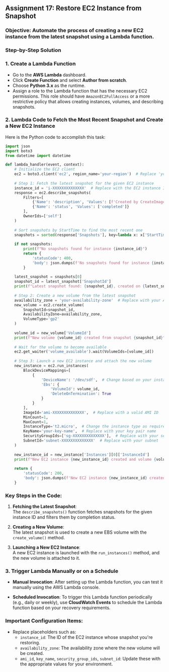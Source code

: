 ## Assignment 17: Restore EC2 Instance from Snapshot
### Objective: Automate the process of creating a new EC2 instance from the latest snapshot using a Lambda function.

### Step-by-Step Solution

### 1. **Create a Lambda Function**
   - Go to the **AWS Lambda** dashboard.
   - Click **Create Function** and select **Author from scratch**.
   - Choose **Python 3.x** as the runtime.
   - Assign a role to the Lambda function that has the necessary EC2 permissions. This role should have `AmazonEC2FullAccess` or a more restrictive policy that allows creating instances, volumes, and describing snapshots.

### 2. **Lambda Code to Fetch the Most Recent Snapshot and Create a New EC2 Instance**

Here is the Python code to accomplish this task:

```python
import json
import boto3
from datetime import datetime

def lambda_handler(event, context):
    # Initialize the EC2 client
    ec2 = boto3.client('ec2', region_name='your-region')  # Replace 'your-region' with your AWS region
    
    # Step 1: Fetch the latest snapshot for the given EC2 instance
    instance_id = 'i-XXXXXXXXXXXXXX'  # Replace with the EC2 instance ID
    response = ec2.describe_snapshots(
        Filters=[
            {'Name': 'description', 'Values': [f'Created by CreateImage for {instance_id}*']},
            {'Name': 'status', 'Values': ['completed']}
        ],
        OwnerIds=['self']
    )
    
    # Sort snapshots by StartTime to find the most recent one
    snapshots = sorted(response['Snapshots'], key=lambda x: x['StartTime'], reverse=True)
    
    if not snapshots:
        print(f"No snapshots found for instance {instance_id}")
        return {
            'statusCode': 400,
            'body': json.dumps(f'No snapshots found for instance {instance_id}')
        }
    
    latest_snapshot = snapshots[0]
    snapshot_id = latest_snapshot['SnapshotId']
    print(f"Latest snapshot found: {snapshot_id}, created on {latest_snapshot['StartTime']}")
    
    # Step 2: Create a new volume from the latest snapshot
    availability_zone = 'your-availability-zone'  # Replace with your Availability Zone
    new_volume = ec2.create_volume(
        SnapshotId=snapshot_id,
        AvailabilityZone=availability_zone,
        VolumeType='gp2'
    )
    
    volume_id = new_volume['VolumeId']
    print(f"New volume {volume_id} created from snapshot {snapshot_id}")
    
    # Wait for the volume to become available
    ec2.get_waiter('volume_available').wait(VolumeIds=[volume_id])
    
    # Step 3: Launch a new EC2 instance and attach the new volume
    new_instance = ec2.run_instances(
        BlockDeviceMappings=[
            {
                'DeviceName': '/dev/sdf',  # Change based on your instance configuration
                'Ebs': {
                    'VolumeId': volume_id,
                    'DeleteOnTermination': True
                }
            }
        ],
        ImageId='ami-XXXXXXXXXXXXXX',  # Replace with a valid AMI ID
        MinCount=1,
        MaxCount=1,
        InstanceType='t2.micro',  # Change the instance type as required
        KeyName='your-key-name',  # Replace with your key pair name
        SecurityGroupIds=['sg-XXXXXXXXXXXXXX'],  # Replace with your security group
        SubnetId='subnet-XXXXXXXXXXXXXX'  # Replace with your subnet
    )
    
    new_instance_id = new_instance['Instances'][0]['InstanceId']
    print(f"New EC2 instance {new_instance_id} created and volume {volume_id} attached")
    
    return {
        'statusCode': 200,
        'body': json.dumps(f'New EC2 instance {new_instance_id} created from snapshot {snapshot_id}')
    }
```

### Key Steps in the Code:
1. **Fetching the Latest Snapshot**:  
   The `describe_snapshots()` function fetches snapshots for the given instance ID and filters them by completion status.
   
2. **Creating a New Volume**:  
   The latest snapshot is used to create a new EBS volume with the `create_volume()` method.

3. **Launching a New EC2 Instance**:  
   A new EC2 instance is launched with the `run_instances()` method, and the new volume is attached to it.

### 3. **Trigger Lambda Manually or on a Schedule**

- **Manual Invocation**: After setting up the Lambda function, you can test it manually using the AWS Lambda console.
  
- **Scheduled Invocation**: To trigger this Lambda function periodically (e.g., daily or weekly), use **CloudWatch Events** to schedule the Lambda function based on your recovery requirements.

### Important Configuration Items:
- Replace placeholders such as:
  - `instance_id`: The ID of the EC2 instance whose snapshot you're restoring.
  - `availability_zone`: The availability zone where the new volume will be created.
  - `ami_id`, `key_name`, `security_group_ids`, `subnet_id`: Update these with the appropriate values for your environment.


